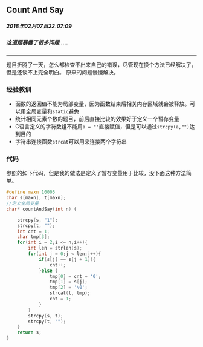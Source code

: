 ## Count And Say
##### 2018年02月07日22:07:09
##### 这道题暴露了很多问题.....
*****
题目折腾了一天，怎么都检查不出来自己的错误，尽管现在换个方法已经解决了，但是还谈不上完全明白。
原来的问题慢慢解决。
### 经验教训
- 函数的返回值不能为局部变量，因为函数结束后相关内存区域就会被释放。可以用全局变量和``static``避免
- 统计相同元素个数的题目，前后直接比较的效果好于定义一个暂存变量
- C语言定义的字符数组不能用``a = ""``直接赋值，但是可以通过``strcpy(a,"")``达到目的
- 字符串连接函数``strcat``可以用来连接两个字符串

### 代码
参照的如下代码，但是我的做法是定义了暂存变量用于比较，没下面这种方法简单。
```c
#define maxn 10005
char s[maxn], t[maxn];
//定义全局变量
char* countAndSay(int n) {

    strcpy(s, "1");
    strcpy(t, "");
    int cnt = 1;
    char tmp[3];
    for(int i = 2;i <= n;i++){
        int len = strlen(s);
        for(int j = 0;j < len;j++){
            if(s[j] == s[j + 1]){
                cnt++;
            }else {
                tmp[0] = cnt + '0';
                tmp[1] = s[j];
                tmp[2] = '\0';
                strcat(t, tmp);
                cnt = 1;
            }
        }
        strcpy(s, t);
        strcpy(t, "");
    }
    return s;
}
```
